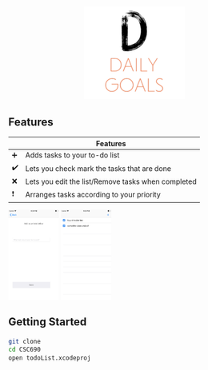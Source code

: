 
<p align="center"> <img src="https://github.com/Chavan27/CSC690/blob/master/Screenshot%202019-07-15%20at%209.16.27%20PM.png" width="40%">

## Features

 |         | Features  |
----------|-----------------
:heavy_plus_sign: | Adds tasks to your to-do list
:heavy_check_mark: | Lets you check mark the tasks that are done
:x: | Lets you edit the list/Remove tasks when completed
:heavy_exclamation_mark: | Arranges tasks according to your priority



<img src="https://github.com/Chavan27/CSC690/blob/master/Simulator%20Screen%20Shot%20-%20iPhone%208%20Plus%20-%202019-07-14%20at%2021.35.32.png" width="20%"/> <img src="https://github.com/Chavan27/CSC690/blob/master/Simulator%20Screen%20Shot%20-%20iPhone%208%20Plus%20-%202019-07-14%20at%2021.36.31.png" width="20%"/>


## Getting Started

```sh
git clone 
cd CSC690
open todoList.xcodeproj
```
